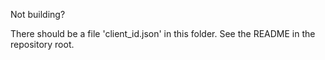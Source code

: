 ﻿
Not building?

There should be a file 'client_id.json' in this folder. See the README in the repository root.